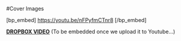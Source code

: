 #Cover Images

[bp_embed] https://youtu.be/nFPyfmCTnr8 [/bp_embed]

[**DROPBOX VIDEO**](https://www.dropbox.com/s/okgz3lny65324a9/buddyboss-theme-options-cover-images.mp4?raw=1)
(To be embedded once we upload it to Youtube...)